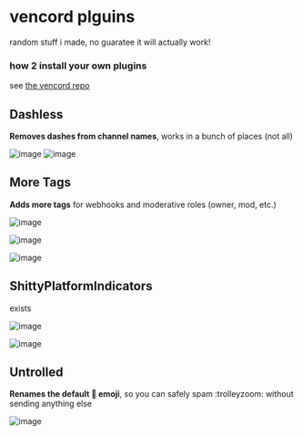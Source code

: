 # vencord plguins

random stuff i made, no guaratee it will actually work!

### how 2 install your own plugins
see [the vencord repo](https://github.com/vendicated/vencord#installing-plugins)

## Dashless
**Removes dashes from channel names**, works in a bunch of places (not all)

![image](https://user-images.githubusercontent.com/78964224/201351989-9aa9970b-e349-489a-a8fb-00544d50cb6b.png)
![image](https://user-images.githubusercontent.com/78964224/201352276-38d892bd-2f3f-4b58-bdbf-bf0ce2f22f40.png)

## More Tags
**Adds more tags** for webhooks and moderative roles (owner, mod, etc.)

![image](https://user-images.githubusercontent.com/78964224/201352659-dbbfb526-2979-4b30-8ab8-b85b182c38c0.png)

![image](https://user-images.githubusercontent.com/78964224/201352594-663e441d-862e-4c1d-9cfd-1e39fc0c66b5.png)

![image](https://user-images.githubusercontent.com/78964224/201352811-ecd6951c-1a83-4e54-8e88-9890059047bd.png)

## ShittyPlatformIndicators
exists

![image](https://user-images.githubusercontent.com/78964224/201353212-7b33f62a-2f27-4c92-95d2-947a005bbe66.png)

![image](https://user-images.githubusercontent.com/78964224/201353259-1a8d5ece-4d6d-478a-ae8a-f8974fa59ede.png)

## Untrolled

**Renames the default :troll: emoji**, so you can safely spam :trolleyzoom: without sending anything else

![image](https://user-images.githubusercontent.com/78964224/201353467-14baefb8-d163-4f8e-a5ed-1adcc8fb7e4b.png)

